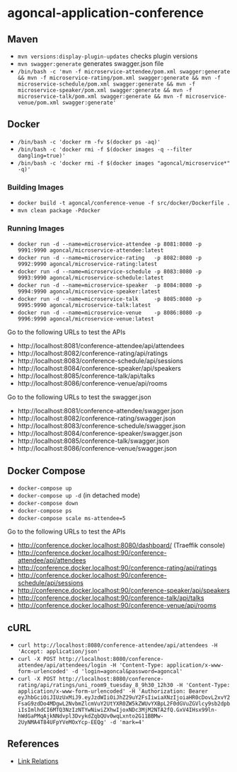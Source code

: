 # agoncal-application-conference

## Maven

* `mvn versions:display-plugin-updates` checks plugin versions
* `mvn swagger:generate` generates swagger.json file
* `/bin/bash -c 'mvn -f microservice-attendee/pom.xml swagger:generate && mvn -f microservice-rating/pom.xml swagger:generate && mvn -f microservice-schedule/pom.xml swagger:generate && mvn -f microservice-speaker/pom.xml swagger:generate && mvn -f microservice-talk/pom.xml swagger:generate && mvn -f microservice-venue/pom.xml swagger:generate'`

## Docker

* `/bin/bash -c 'docker rm -fv $(docker ps -aq)'`
* `/bin/bash -c 'docker rmi -f $(docker images -q --filter dangling=true)'`
* `/bin/bash -c 'docker rmi -f $(docker images "agoncal/microservice*" -q)'`

### Building Images

* `docker build -t agoncal/conference-venue -f src/docker/Dockerfile .`
* `mvn clean package -Pdocker`

### Running Images

* `docker run -d --name=microservice-attendee -p 8081:8080 -p 9991:9990 agoncal/microservice-attendee:latest`
* `docker run -d --name=microservice-rating   -p 8082:8080 -p 9992:9990 agoncal/microservice-rating:latest`
* `docker run -d --name=microservice-schedule -p 8083:8080 -p 9993:9990 agoncal/microservice-schedule:latest`
* `docker run -d --name=microservice-speaker  -p 8084:8080 -p 9994:9990 agoncal/microservice-speaker:latest`
* `docker run -d --name=microservice-talk     -p 8085:8080 -p 9995:9990 agoncal/microservice-talk:latest`
* `docker run -d --name=microservice-venue    -p 8086:8080 -p 9996:9990 agoncal/microservice-venue:latest`

Go to the following URLs to test the APIs

* http://localhost:8081/conference-attendee/api/attendees
* http://localhost:8082/conference-rating/api/ratings
* http://localhost:8083/conference-schedule/api/sessions
* http://localhost:8084/conference-speaker/api/speakers
* http://localhost:8085/conference-talk/api/talks
* http://localhost:8086/conference-venue/api/rooms

Go to the following URLs to test the swagger.json

* http://localhost:8081/conference-attendee/swagger.json
* http://localhost:8082/conference-rating/swagger.json
* http://localhost:8083/conference-schedule/swagger.json
* http://localhost:8084/conference-speaker/swagger.json
* http://localhost:8085/conference-talk/swagger.json
* http://localhost:8086/conference-venue/swagger.json

## Docker Compose

* `docker-compose up`
* `docker-compose up -d` (in detached mode)
* `docker-compose down`
* `docker-compose ps`
* `docker-compose scale ms-attendee=5`

Go to the following URLs to test the APIs

* http://conference.docker.localhost:8080/dashboard/ (Traeffik console)
* http://conference.docker.localhost:90/conference-attendee/api/attendees
* http://conference.docker.localhost:90/conference-rating/api/ratings
* http://conference.docker.localhost:90/conference-schedule/api/sessions
* http://conference.docker.localhost:90/conference-speaker/api/speakers
* http://conference.docker.localhost:90/conference-talk/api/talks
* http://conference.docker.localhost:90/conference-venue/api/rooms


## cURL

* `curl http://localhost:8080/conference-attendee/api/attendees -H 'Accept: application/json'` 
* `curl -X POST http://localhost:8080/conference-attendee/api/attendees/login -H 'Content-Type: application/x-www-form-urlencoded' -d 'login=agoncal&password=agoncal'`
* `curl -X POST http://localhost:8080/conference-rating/api/ratings/uni_room9_tuesday_8_9h30_12h30 -H 'Content-Type: application/x-www-form-urlencoded' -H 'Authorization: Bearer eyJhbGciOiJIUzUxMiJ9.eyJzdWIiOiJhZ29uY2FsIiwiaXNzIjoiaHR0cDovL2xvY2FsaG9zdDo4MDgwL2NvbmZlcmVuY2UtYXR0ZW5kZWUvYXBpL2F0dGVuZGVlcy9sb2dpbiIsImlhdCI6MTQ3NzIzNTYwNiwiZXhwIjoxNDc3MjM2NTA2fQ.GxV4IHsx99ln-hWdGaPMqAjkNNdvpl3DvykdZqbQUv0wqLxnto2G11BBMw-2UyNMA4T84UFpYVeMOxYcp-EEQg' -d 'mark=4'`

## References

* [Link Relations](http://www.iana.org/assignments/link-relations/link-relations.xml)
